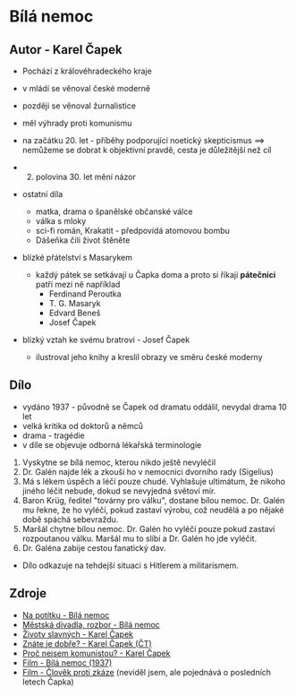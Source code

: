 # Bílá nemoc

## Autor - Karel Čapek

- Pochází z královéhradeckého kraje
- v mládí se věnoval české moderně
- později se věnoval žurnalistice
- měl výhrady proti komunismu
- na začátku 20. let - příběhy podporující noetický skepticismus ==> nemůžeme se dobrat k objektivní pravdě, cesta je důležitější než cíl
- 2. polovina 30. let mění názor

- ostatní díla
    - matka, drama o španělské občanské válce
    - válka s mloky
    - sci-fi román, Krakatit - předpovídá atomovou bombu
    - Dášeňka čili život štěněte

- blízké přátelství s Masarykem
    - každý pátek se setkávají u Čapka doma a proto si říkají **pátečníci** patří mezi ně například
        - Ferdinand Peroutka
        - T. G. Masaryk
        - Edvard Beneš
        - Josef Čapek
- blízký vztah ke svému bratrovi - Josef Čapek
    - ilustroval jeho knihy a kreslil obrazy ve směru české moderny


## Dílo

- vydáno 1937 - původně se Čapek od dramatu oddálil, nevydal drama 10 let
- velká kritika od doktorů a němců
- drama - tragédie
- v díle se objevuje odborná lékařská terminologie

1. Vyskytne se bílá nemoc, kterou nikdo ještě nevyléčil
2. Dr. Galén najde lék a zkouší ho v nemocnici dvorního rady (Sigelius)
3. Má s lékem úspěch a léčí pouze chudé. Vyhlašuje ultimátum, že nikoho jiného léčit nebude, dokud se nevyjedná světoví mír.
4. Baron Krüg, ředitel "továrny pro válku", dostane bílou nemoc. Dr. Galén mu řekne, že ho vyléčí, pokud zastaví výrobu, což neudělá a po nějaké době spáchá sebevraždu.
5. Maršál chytne bílou nemoc. Dr. Galén ho vyléčí pouze pokud zastaví rozpoutanou válku. Maršál mu to slíbí a Dr. Galén ho jde vyléčit.
6. Dr. Galéna zabije cestou fanatický dav.

- Dílo odkazuje na tehdejší situaci s Hitlerem a militarismem.

## Zdroje

- [Na potítku - Bílá nemoc](https://www.youtube.com/watch?v=y9gwXi-tPpI)
- [Městská divadla, rozbor - Bílá nemoc](https://www.ceskatelevize.cz/porady/15730334849-maturita-v-podani-mestskych-divadel-prazskych/223938000130009/)
- [Životy slavných - Karel Čapek](https://www.youtube.com/watch?v=q4zCDYqeHSE)
- [Znáte je dobře? - Karel Čapek (ČT)](https://www.ceskatelevize.cz/porady/10087924982-znate-je-dobre/206562230460002/)
- [Proč nejsem komunistou? - Karel Čapek](https://www.moderni-dejiny.cz/clanek/karel-capek-proc-nejsem-komunistou/)
- [Film - Bílá nemoc (1937)](https://www.youtube.com/watch?v=N8hM32yn5RM)
- [Film - Člověk proti zkáze](https://www.youtube.com/watch?v=DCmvVpqtp0A) (neviděl jsem, ale pojednává o posledních letech Čapka)